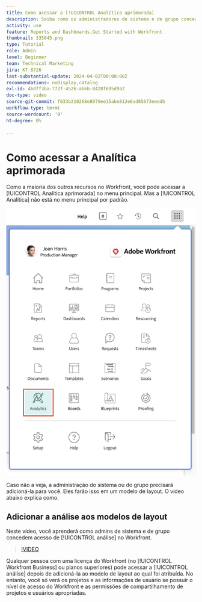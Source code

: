 ```yaml
---
title: Como acessar a [!UICONTROL Analítica aprimorada]
description: Saiba como os administradores de sistema e de grupo concedem acesso à [!UICONTROL Analítica aprimorada] por meio de um modelo de layout.
activity: use
feature: Reports and Dashboards,Get Started with Workfront
thumbnail: 335045.png
type: Tutorial
role: Admin
level: Beginner
team: Technical Marketing
jira: KT-8726
last-substantial-update: 2024-04-02T00:00:00Z
recommendations: noDisplay,catalog
exl-id: 4bdff3ba-772f-4526-ab6b-8428f695d9a2
doc-type: video
source-git-commit: f033b210268e8979ee15abe812e6ad85673eeedb
workflow-type: tm+mt
source-wordcount: '0'
ht-degree: 0%

---
```



# Como acessar a Analítica aprimorada

Como a maioria dos outros recursos no Workfront, você pode acessar a [!UICONTROL Analítica aprimorada] no menu principal. Mas a [!UICONTROL Analítica] não está no menu principal por padrão.

![Uma imagem do menu principal ](assets/analytics-on-main-menu.png)

Caso não a veja, a administração do sistema ou do grupo precisará adicioná-la para você. Eles farão isso em um modelo de layout. O vídeo abaixo explica como.


## Adicionar a análise aos modelos de layout

Neste vídeo, você aprenderá como admins de sistema e de grupo concedem acesso de [!UICONTROL análise] no Workfront.


>[!VIDEO](https://video.tv.adobe.com/v/335045/?quality=12&learn=on)

Qualquer pessoa com uma licença do Workfront (no [!UICONTROL Workfront Business] ou planos superiores) pode acessar a [!UICONTROL análise] depois de adicioná-la ao modelo de layout ao qual foi atribuída. No entanto, você só verá os projetos e as informações de usuário se possuir o nível de acesso do Workfront e as permissões de compartilhamento de projetos e usuários apropriadas.

